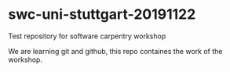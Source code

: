 # swc-uni-stuttgart-20191122
Test repository for software carpentry workshop

We are  learning git and github, this repo containes the work of the workshop.
